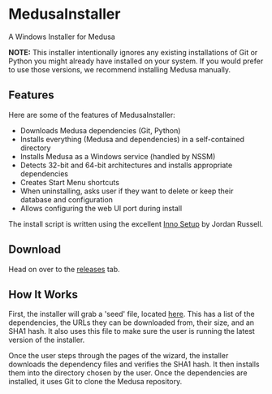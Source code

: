 # MedusaInstaller
A Windows Installer for Medusa

**NOTE:** This installer intentionally ignores any existing installations of Git or Python you might already have installed on your system. If you would prefer to use those versions, we recommend installing Medusa manually.

Features
--------
Here are some of the features of MedusaInstaller:
- Downloads Medusa dependencies (Git, Python)
- Installs everything (Medusa and dependencies) in a self-contained directory
- Installs Medusa as a Windows service (handled by NSSM)
- Detects 32-bit and 64-bit architectures and installs appropriate dependencies
- Creates Start Menu shortcuts
- When uninstalling, asks user if they want to delete or keep their database and configuration
- Allows configuring the web UI port during install

The install script is written using the excellent [Inno Setup](http://www.jrsoftware.org/isinfo.php) by Jordan Russell.

Download
--------
Head on over to the [releases](https://github.com/pymedusa/MedusaInstaller/releases) tab.

How It Works
------------
First, the installer will grab a 'seed' file, located [here](https://raw.githubusercontent.com/pymedusa/MedusaInstaller/master/seed.ini). This has a list of the dependencies, the URLs they can be downloaded from, their size, and an SHA1 hash. It also uses this file to make sure the user is running the latest version of the installer.

Once the user steps through the pages of the wizard, the installer downloads the dependency files and verifies the SHA1 hash. It then installs them into the directory chosen by the user. Once the dependencies are installed, it uses Git to clone the Medusa repository.
